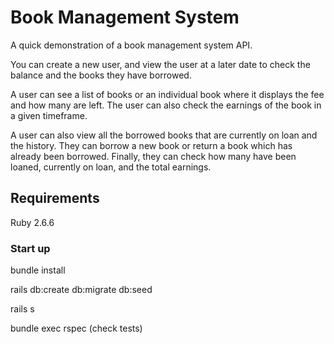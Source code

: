 # Book Management System

A quick demonstration of a book management system API.

You can create a new user, and view the user at a later date to check the balance
and the books they have borrowed.

A user can see a list of books or an individual book where it displays the fee and how
many are left. The user can also check the earnings of the book in a given timeframe.

A user can also view all the borrowed books that are currently on loan and the history.
They can borrow a new book or return a book which has already been borrowed. Finally,
they can check how many have been loaned, currently on loan, and the total earnings.

## Requirements

Ruby 2.6.6

### Start up

bundle install

rails db:create db:migrate db:seed

rails s

bundle exec rspec (check tests)
